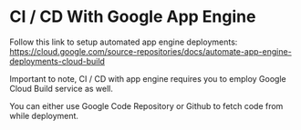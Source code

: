 # CI / CD With Google App Engine

Follow this link to setup automated app engine deployments:
https://cloud.google.com/source-repositories/docs/automate-app-engine-deployments-cloud-build

Important to note, CI / CD with app engine requires you to employ Google Cloud Build service as well.

You can either use Google Code Repository or Github to fetch code from while deployment. 